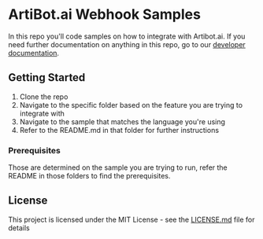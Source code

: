 # ArtiBot.ai Webhook Samples

In this repo you'll code samples on how to integrate with Artibot.ai. If you need
further documentation on anything in this repo, go to our [developer documentation][1].

## Getting Started

1. Clone the repo
2. Navigate to the specific folder based on the feature you are trying to integrate with
3. Navigate to the sample that matches the language you're using
4. Refer to the README.md in that folder for further instructions

### Prerequisites

Those are determined on the sample you are trying to run, refer the README in
those folders to find the prerequisites.

## License

This project is licensed under the MIT License - see the [LICENSE.md](LICENSE.md) file for details

[1]: https://artibot.ai/developers
